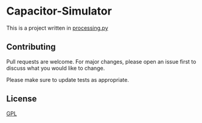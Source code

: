 # Capacitor-Simulator

This is a project written in [processing.py](py.processing.org)

## Contributing

Pull requests are welcome. For major changes, please open an issue first to discuss what you would like to change.

Please make sure to update tests as appropriate.

## License

[GPL](https://github.com/TheDarkBug/Capacitor-Simulator/blob/main/LICENSE)
